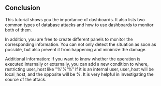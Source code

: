 ## Conclusion
This tutorial shows you the importance of dashboards. It also lists two common types of database attacks and how to use dashboards to monitor both of them.

In addition, you are free to create different panels to monitor the corresponding information. You can not only detect the situation as soon as possible, but also prevent it from happening and minimize the damage.

Additional Information:
If you want to know whether the operation is executed internally or externally, you can add a new condition to where, restricting user_host like "%'%'%" If it is an internal user, user_host will be local_host, and the opposite will be %. It is very helpful in investigating the source of the attack.



